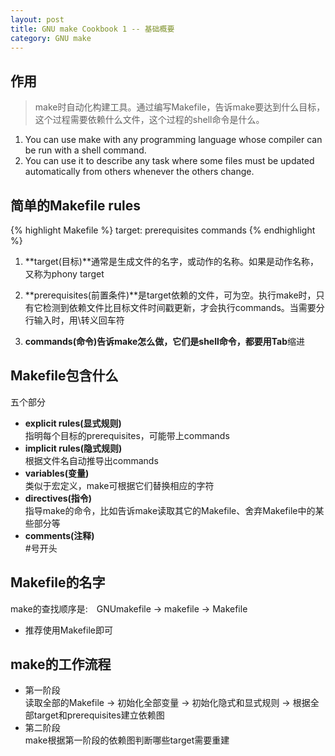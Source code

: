 ```yaml
---
layout: post
title: GNU make Cookbook 1 -- 基础概要
category: GNU make
---
```

## 作用
> make时自动化构建工具。通过编写Makefile，告诉make要达到什么目标，这个过程需要依赖什么文件，这个过程的shell命令是什么。

1. You can use make with any programming language whose compiler can be run with a shell command.
2. You can use it to describe any task where some files must be updated automatically from others whenever the others change.

## 简单的Makefile rules

{% highlight Makefile %}
target: prerequisites
    commands
{% endhighlight %}

1. **target(目标)**通常是生成文件的名字，或动作的名称。如果是动作名称，又称为phony target

2. **prerequisites(前置条件)**是target依赖的文件，可为空。执行make时，只有它检测到依赖文件比目标文件时间戳更新，才会执行commands。当需要分行输入时，用\转义回车符

3. **commands(命令)**告诉make怎么做，它们是shell命令，都要用**Tab**缩进

## Makefile包含什么

五个部分

- **explicit rules(显式规则)**  
    指明每个目标的prerequisites，可能带上commands   
- **implicit rules(隐式规则)**  
    根据文件名自动推导出commands  
- **variables(变量)**  
    类似于宏定义，make可根据它们替换相应的字符  
- **directives(指令)**  
    指导make的命令，比如告诉make读取其它的Makefile、舍弃Makefile中的某些部分等  
- **comments(注释)**  
    #号开头

## Makefile的名字

make的查找顺序是:　GNUmakefile -> makefile -> Makefile

- 推荐使用Makefile即可

## make的工作流程

- 第一阶段  
    读取全部的Makefile -> 初始化全部变量 -> 初始化隐式和显式规则 -> 根据全部target和prerequisites建立依赖图
- 第二阶段  
    make根据第一阶段的依赖图判断哪些target需要重建

